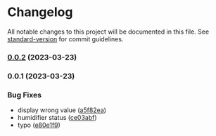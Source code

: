 # Changelog

All notable changes to this project will be documented in this file. See [standard-version](https://github.com/conventional-changelog/standard-version) for commit guidelines.

### [0.0.2](https://github.com/dylannlaw/homebridge-daikin-air-purifier/compare/v0.0.1...v0.0.2) (2023-03-23)

### 0.0.1 (2023-03-23)


### Bug Fixes

* display wrong value ([a5f82ea](https://github.com/dylannlaw/homebridge-daikin-air-purifier/commit/a5f82ead4c331a71505045c5ab9cfeb9b105f1d9))
* humidifier status ([ce03abf](https://github.com/dylannlaw/homebridge-daikin-air-purifier/commit/ce03abf509d2157ab327b93f19ed2d3426cbd907))
* typo ([e80e1f9](https://github.com/dylannlaw/homebridge-daikin-air-purifier/commit/e80e1f9f20ff1870609540e97da6c3a99e62543c))
